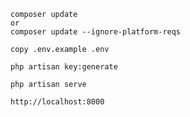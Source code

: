 ```
composer update
or 
composer update --ignore-platform-reqs
```
```
copy .env.example .env
```
```
php artisan key:generate
```
```
php artisan serve
```
```
http://localhost:8000
